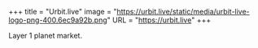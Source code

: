 +++
title = "Urbit.live"
image = "https://urbit.live/static/media/urbit-live-logo-png-400.6ec9a92b.png"
URL = "https://urbit.live"
+++

Layer 1 planet market.